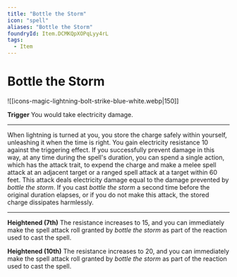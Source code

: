 ```yaml
---
title: "Bottle the Storm"
icon: "spell"
aliases: "Bottle the Storm"
foundryId: Item.DCMKQpXOPqLyy4rL
tags:
  - Item
---
```


# Bottle the Storm
![[icons-magic-lightning-bolt-strike-blue-white.webp|150]]

**Trigger** You would take electricity damage.

* * *

When lightning is turned at you, you store the charge safely within yourself, unleashing it when the time is right. You gain electricity resistance 10 against the triggering effect. If you successfully prevent damage in this way, at any time during the spell's duration, you can spend a single action, which has the attack trait, to expend the charge and make a melee spell attack at an adjacent target or a ranged spell attack at a target within 60 feet. This attack deals electricity damage equal to the damage prevented by _bottle the storm_. If you cast _bottle the storm_ a second time before the original duration elapses, or if you do not make this attack, the stored charge dissipates harmlessly.

* * *

**Heightened (7th)** The resistance increases to 15, and you can immediately make the spell attack roll granted by _bottle the storm_ as part of the reaction used to cast the spell.

**Heightened (10th)** The resistance increases to 20, and you can immediately make the spell attack roll granted by _bottle the storm_ as part of the reaction used to cast the spell.
